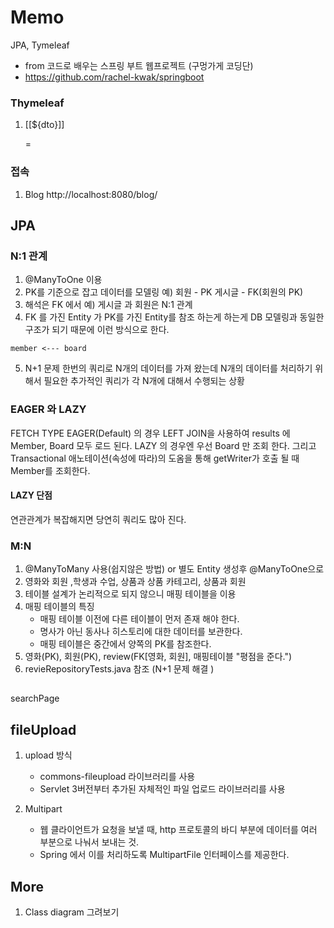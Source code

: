 # Memo

JPA, Tymeleaf
- from 코드로 배우는 스프링 부트 웹프로젝트 (구멍가게 코딩단)
- https://github.com/rachel-kwak/springboot
 


### Thymeleaf
1. <p>[[${dto}]]</p> = <p><span th:text="${dto}"></span></p>

### 접속 
1. Blog http://localhost:8080/blog/

## JPA
### N:1 관계
1. @ManyToOne 이용 
2. PK를 기준으로 잡고 데이터를 모델링 예) 회원 - PK 게시글 - FK(회원의 PK)
3. 해석은 FK 에서 예) 게시글 과 회원은 N:1 관계
4. FK 를 가진 Entity 가 PK를 가진 Entity를 참조 하는게 하는게 DB 모델링과 동일한 구조가 되기 때문에 이런 방식으로 한다.
```
member <--- board
```
5. N+1 문제 한번의 쿼리로 N개의 데이터를 가져 왔는데 N개의 데이터를 처리하기 위해서 필요한 추가적인 쿼리가 각 N개에 대해서 수행되는 상황 
### EAGER 와 LAZY
FETCH TYPE EAGER(Default) 의 경우 LEFT JOIN을 사용하여 results 에 Member, Board 모두 로드 된다. LAZY 의 경우엔 우선 Board 만 조회 한다. 그리고 Transactional 애노테이션(속성에 따라)의 도옴을 통해 getWriter가 호출 될 때 Member를 조회한다.

#### LAZY 단점
연관관계가 복잡해지면 당연히 쿼리도 많아 진다.

### M:N 
1. @ManyToMany 사용(쉽지않은 방법) or 별도 Entity 생성후 @ManyToOne으로 
1. 영화와 회원 ,학생과 수업, 상품과 상품 카테고리, 상품과 회원
2. 테이블 설계가 논리적으로 되지 않으니 매핑 테이블을 이용  
3. 매핑 테이블의 특징 
    - 매핑 테이블 이전에 다른 테이블이 먼저 존재 해야 한다. 
    - 명사가 아닌 동사나 히스토리에 대한 데이터를 보관한다. 
    - 매핑 테이블은 중간에서 양쪽의 PK를 참조한다. 
4. 영화(PK), 회원(PK), review(FK[영화, 회원], 매핑테이블 "평점을 준다.")
5. revieRepositoryTests.java 참조  (N+1 문제 해결 )

##
searchPage

## fileUpload
1. upload 방식 
   - commons-fileupload 라이브러리를 사용
   - Servlet 3버전부터 추가된 자체적인 파일 업로드 라이브러리를 사용 
   
2. Multipart
   - 웹 클라이언트가 요청을 보낼 때, http 프로토콜의 바디 부분에 데이터를 여러 부분으로 나눠서 보내는 것.
   - Spring 에서 이를 처리하도록 MultipartFile 인터페이스를 제공한다. 

## More
1. Class diagram 그려보기 
